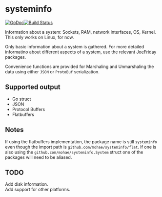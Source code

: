 # systeminfo
[![GoDoc](https://godoc.org/github.com/mohae/systeminfo.svg)](https://godoc.org/github.com/mohae/systeminfo)[![Build Status](https://travis-ci.org/mohae/systeminfo.png)](https://travis-ci.org/mohae/systeminfo)

Information about a system: Sockets, RAM, network interfaces, OS, Kernel.  This only works on Linux, for now.

Only basic information about a system is gathered.  For more detailed informatino about different aspects of a system, use the relevant [JoeFriday](https://github.com/mohae/joefriday) packages.

Convenience functions are provided for Marshaling and Unmarshaling the data using either `JSON` or `ProtoBuf` serialization.

## Supported output
* Go struct
* JSON
* Protocol Buffers
* Flatbuffers

## Notes
If using the flatbuffers implementation, the package name is still `systeminfo` even though the import path is `github.com/mohae/systeminfo/flat`.  If one is also using the `github.com/mohae/systeminfo.System` struct one of the packages will need to be aliased. 

## TODO
Add disk information.  
Add support for other platforms.  

